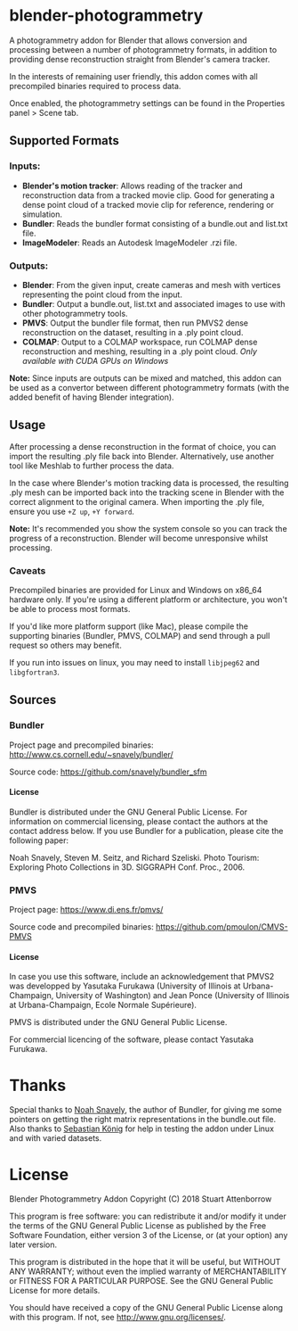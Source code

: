 # blender-photogrammetry

A photogrammetry addon for Blender that allows conversion and processing between a number of photogrammetry formats, in addition to providing dense reconstruction straight from Blender's camera tracker. 

In the interests of remaining user friendly, this addon comes with all precompiled binaries required to process data.

Once enabled, the photogrammetry settings can be found in the Properties panel > Scene tab.

## Supported Formats

### Inputs:

* **Blender's motion tracker**: Allows reading of the tracker and reconstruction data from a tracked movie clip. Good for generating a dense point cloud of a tracked movie clip for reference, rendering or simulation.
* **Bundler**: Reads the bundler format consisting of a bundle.out and list.txt file.
* **ImageModeler**: Reads an Autodesk ImageModeler .rzi file.

### Outputs:

* **Blender**: From the given input, create cameras and mesh with vertices representing the point cloud from the input.
* **Bundler**: Output a bundle.out, list.txt and associated images to use with other photogrammetry tools.
* **PMVS**: Output the bundler file format, then run PMVS2 dense reconstruction on the dataset, resulting in a .ply point cloud.
* **COLMAP**: Output to a COLMAP workspace, run COLMAP dense reconstruction and meshing, resulting in a .ply point cloud. *Only available with CUDA GPUs on Windows*

**Note:** Since inputs are outputs can be mixed and matched, this addon can be used as a convertor between different photogrammetry formats (with the added benefit of having Blender integration).

## Usage

After processing a dense reconstruction in the format of choice, you can import the resulting .ply file back into Blender. Alternatively, use another tool like Meshlab to further process the data.

In the case where Blender's motion tracking data is processed, the resulting .ply mesh can be imported back into the tracking scene in Blender with the correct alignment to the original camera. When importing the .ply file, ensure you use ```+Z up```, ```+Y forward```.

**Note:** It's recommended you show the system console so you can track the progress of a reconstruction. Blender will become unresponsive whilst processing.

### Caveats

Precompiled binaries are provided for Linux and Windows on x86_64 hardware only. If you're using a different platform or architecture, you won't be able to process most formats.

If you'd like more platform support (like Mac), please compile the supporting binaries (Bundler, PMVS, COLMAP) and send through a pull request so others may benefit.

If you run into issues on linux, you may need to install ```libjpeg62``` and ```libgfortran3```.

## Sources

### Bundler

Project page and precompiled binaries: http://www.cs.cornell.edu/~snavely/bundler/

Source code: https://github.com/snavely/bundler_sfm

#### License

Bundler is distributed under the GNU General Public License. For information on commercial licensing, please contact the authors at the contact address below. If you use Bundler for a publication, please cite the following paper:

Noah Snavely, Steven M. Seitz, and Richard Szeliski. Photo Tourism: Exploring Photo Collections in 3D. SIGGRAPH Conf. Proc., 2006.

### PMVS

Project page: https://www.di.ens.fr/pmvs/

Source code and precompiled binaries: https://github.com/pmoulon/CMVS-PMVS

#### License

In case you use this software, include an acknowledgement that PMVS2 was developped by Yasutaka Furukawa (University of Illinois at Urbana-Champaign, University of Washington) and Jean Ponce (University of Illinois at Urbana-Champaign, Ecole Normale Supérieure).

PMVS is distributed under the GNU General Public License.

For commercial licencing of the software, please contact Yasutaka Furukawa.

# Thanks

Special thanks to [Noah Snavely](https://github.com/snavely), the author of Bundler, for giving me some pointers on getting the right matrix representations in the bundle.out file. Also thanks to [Sebastian König](https://www.blendernetwork.org/sebastian-koenig) for help in testing the addon under Linux and with varied datasets.

# License

Blender Photogrammetry Addon Copyright (C) 2018 Stuart Attenborrow

This program is free software: you can redistribute it and/or modify it under the terms of the GNU General Public License as published by the Free Software Foundation, either version 3 of the License, or (at your option) any later version.

This program is distributed in the hope that it will be useful, but WITHOUT ANY WARRANTY; without even the implied warranty of MERCHANTABILITY or FITNESS FOR A PARTICULAR PURPOSE. See the GNU General Public License for more details.

You should have received a copy of the GNU General Public License along with this program. If not, see http://www.gnu.org/licenses/.